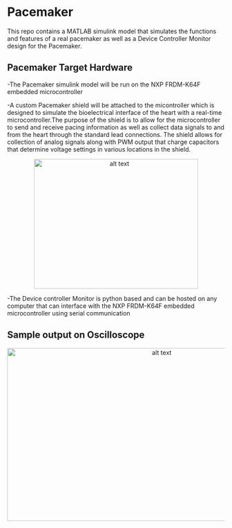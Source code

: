 # Pacemaker
This repo contains a MATLAB simulink model that simulates the functions and features of a real pacemaker as well as a Device Controller Monitor design for the Pacemaker.

## Pacemaker Target Hardware
-The Pacemaker simulink model will be run on the NXP FRDM-K64F embedded microcontroller 

-A custom Pacemaker shield will be attached to the micontroller which is designed to simulate the bioelectrical interface of the heart with a real-time microcontroller.The purpose of the shield is to allow for the microcontroller to send and receive pacing information as well as collect data signals to and from the heart through the standard lead connections. The shield allows for collection of analog signals along with PWM output that charge capacitors that determine voltage settings in various locations in the shield.

<p align="center">
  <img src="images\Pacemaker_Hardware.jpg" alt="alt text" width="380" height="300">
</p>

-The Device controller Monitor is python based and can be hosted on any computer that can interface with the NXP FRDM-K64F embedded microcontroller using serial communication

## Sample output on Oscilloscope 
<p align="center">
  <img src="images\Sample_Hardware_Output.PNG" alt="alt text" width="700" height="400">
</p>
